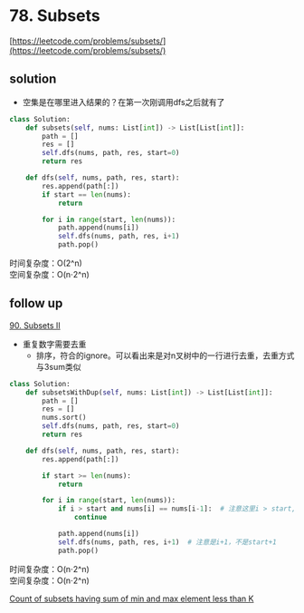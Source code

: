 # 78. Subsets
[https://leetcode.com/problems/subsets/](https://leetcode.com/problems/subsets/)


## solution

- 空集是在哪里进入结果的？在第一次刚调用dfs之后就有了

```python
class Solution:
    def subsets(self, nums: List[int]) -> List[List[int]]:
        path = []
        res = []
        self.dfs(nums, path, res, start=0)
        return res

    def dfs(self, nums, path, res, start):
        res.append(path[:])
        if start == len(nums):
            return

        for i in range(start, len(nums)):
            path.append(nums[i])
            self.dfs(nums, path, res, i+1)
            path.pop()
```
时间复杂度：O(2^n) <br>
空间复杂度：O(n⋅2^n)


## follow up

[90. Subsets II](https://leetcode.com/problems/subsets-ii/)

- 重复数字需要去重
  - 排序，符合的ignore。可以看出来是对n叉树中的一行进行去重，去重方式与3sum类似

```python
class Solution:
    def subsetsWithDup(self, nums: List[int]) -> List[List[int]]:
        path = []
        res = []
        nums.sort()
        self.dfs(nums, path, res, start=0)
        return res

    def dfs(self, nums, path, res, start):
        res.append(path[:])

        if start >= len(nums):
            return

        for i in range(start, len(nums)):
            if i > start and nums[i] == nums[i-1]:  # 注意这里i > start, 而不是 i > 0
                continue

            path.append(nums[i])
            self.dfs(nums, path, res, i+1)  # 注意是i+1，不是start+1
            path.pop()
```
时间复杂度：O(n⋅2^n) <br>
空间复杂度：O(n⋅2^n)


[Count of subsets having sum of min and max element less than K](https://www.geeksforgeeks.org/count-of-subsets-having-sum-of-min-and-max-element-less-than-k/)
